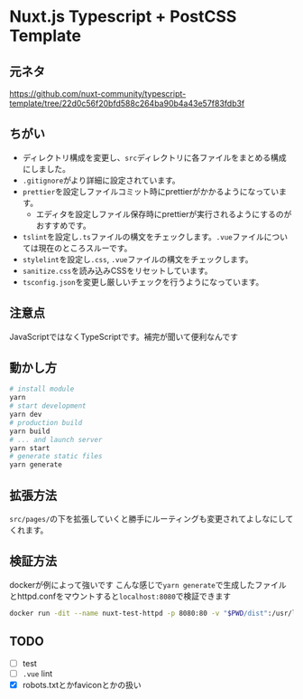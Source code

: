# Nuxt.js Typescript + PostCSS Template

## 元ネタ

https://github.com/nuxt-community/typescript-template/tree/22d0c56f20bfd588c264ba90b4a43e57f83fdb3f

## ちがい

* ディレクトリ構成を変更し、`src`ディレクトリに各ファイルをまとめる構成にしました。
* `.gitignore`がより詳細に設定されています。
* `prettier`を設定しファイルコミット時にprettierがかかるようになっています。
    * エディタを設定しファイル保存時にprettierが実行されるようにするのがおすすめです。
* `tslint`を設定し`.ts`ファイルの構文をチェックします。`.vue`ファイルについては現在のところスルーです。
* `stylelint`を設定し`.css`, `.vue`ファイルの構文をチェックします。
* `sanitize.css`を読み込みCSSをリセットしています。
* `tsconfig.json`を変更し厳しいチェックを行うようになっています。

## 注意点

JavaScriptではなくTypeScriptです。補完が聞いて便利なんです

## 動かし方

```bash
# install module
yarn
# start development
yarn dev
# production build
yarn build
# ... and launch server
yarn start
# generate static files
yarn generate
```

## 拡張方法

`src/pages/`の下を拡張していくと勝手にルーティングも変更されてよしなにしてくれます。

## 検証方法

dockerが例によって強いです
こんな感じで`yarn generate`で生成したファイルとhttpd.confをマウントすると`localhost:8080`で検証できます

```bash
docker run -dit --name nuxt-test-httpd -p 8080:80 -v "$PWD/dist":/usr/local/apache2/htdocs -v "$PWD/modules/httpd.conf":/usr/local/apache2/conf/httpd.conf httpd:alpine
```

## TODO

* [ ] test
* [ ] `.vue` lint
* [x] robots.txtとかfaviconとかの扱い
